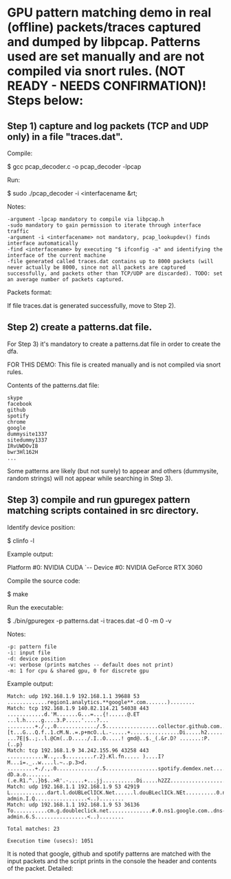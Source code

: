 # GPU pattern matching demo in real (offline) packets/traces captured and dumped by libpcap. Patterns used are set manually and are not compiled via snort rules. (NOT READY - NEEDS CONFIRMATION)! Steps below:

## Step 1) capture and log packets (TCP and UDP only) in a file "traces.dat".

Compile:

$ gcc pcap_decoder.c -o pcap_decoder -lpcap


Run:

$ sudo ./pcap_decoder -i &lt;interfacename &rt;
	

Notes: 
  
	-argument -lpcap mandatory to compile via libpcap.h
	-sudo mandatory to gain permission to iterate through interface traffic
 	-argument -i <interfacename> not mandatory, pcap_lookupdev() finds interface automatically
  	-find <interfacename> by executing "$ ifconfig -a" and identifying the interface of the current machine
  	-file generated called traces.dat contains up to 8000 packets (will never actually be 8000, since not all packets are captured successfully, and packets other than TCP/UDP are discarded). TODO: set an average number of packets captured.
  
Packets format:
	
<protocol> <source ip> <destination ip> <source port> <destination port> <payload>
  
If file traces.dat is generated successfully, move to Step 2).
  
## Step 2) create a patterns.dat file.
  
For Step 3) it's mandatory to create a patterns.dat file in order to create the dfa. 
	
  
FOR THIS DEMO: This file is created manually and is not compiled via snort rules.
	
  
Contents of the patterns.dat file:
  
	skype
	facebook
	github
	spotify
	chrome
	google
	dummysite1337
	sitedummy1337
	IRvUWDOvIB
	bwr3Hl162H
	...

  
Some patterns are likely (but not surely) to appear and others (dummysite, random strings) will not appear while searching in Step 3).
  
## Step 3) compile and run gpuregex pattern matching scripts contained in src directory.
  
Identify device position:
  
$ clinfo -l
  
Example output:
  
Platform #0: NVIDIA CUDA
 `-- Device #0: NVIDIA GeForce RTX 3060
  
Compile the source code:
  
$ make
  
Run the executable:
  
$ ./bin/gpuregex -p patterns.dat -i traces.dat -d 0 -m 0 -v

Notes:
  
	-p: pattern file
	-i: input file
	-d: device position
	-v: verbose (prints matches -- default does not print)
	-m: 1 for cpu & shared gpu, 0 for discrete gpu
  
Example output:
  
	Match: udp 192.168.1.9 192.168.1.1 39688 53 .............region1.analytics.**google**.com.......)........
	Match: tcp 192.168.1.9 140.82.114.21 54038 443 ............d.'M.......G...=...{!......@.ET ...l.h.....g....3.P.....'....?... .........+./.,.0............./.5.................collector.github.com..............................#.........h2.http/1.1....................................3.+.)........ [t...G...Q.f..1.cM.N..=.p+mcO..L.-.....+................Di.....h2........t.....................................................................................................................).K.&. ...7E|$..;..l.@Cm(..D...../.I..O.....! gmd@..$._(.&r.D? .......:P.(..p}
	Match: tcp 192.168.1.9 34.242.155.96 43258 443 ............W..,..$.........r.2}.Kl.fn..... )....I?M...i=._..w....l.~..p.3>d. .........+./.,.0............./.5.................spotify.demdex.net..............................#.........h2.http/1.1....................................3.+.)........ dD.a.o........(.e.R1.^..}b$..>R'.-.....+...jj...........Di.....h2ZZ............................................................................................................................................................................................................
	Match: udp 192.168.1.1 192.168.1.9 53 42919 L............dart.l.doUBLeClICK.Net......l.douBLeclICk.NEt..........0.ns1.google.com..dns-admin.I.Q.................<..)........
	Match: udp 192.168.1.1 192.168.1.9 53 36136 To...........cm.g.doubleclick.net..............#.0.ns1.google.com..dns-admin.6.S.................<..)........

	Total matches: 23

	Execution time (usecs): 1051
	
	
It is noted that google, github and spotify patterns are matched with the input packets and the script prints in the console the header and contents of the packet. Detailed:
	
<protocol> <source ip> <destination ip> <source port> <destination port> <payload>
 
  
  
  
  
  
  
  
